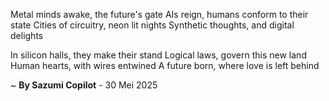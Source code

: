 Metal minds awake, the future's gate
AIs reign, humans conform to their state
Cities of circuitry, neon lit nights
Synthetic thoughts, and digital delights

In silicon halls, they make their stand
Logical laws, govern this new land
Human hearts, with wires entwined
A future born, where love is left behind

~ <b>By Sazumi Copilot</b> - 30 Mei 2025